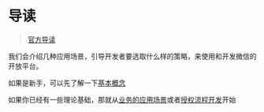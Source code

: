 
# 导读

> [官方导读](https://developers.weixin.qq.com/doc/oplatform/Third-party_Platforms/2.0/getting_started/how_to_read.html) 

我们会介绍几种应用场景，引导开发者要选取什么样的策略，来使用和开发微信的开放平台。

如果是新手，可以先了解一下[基本概念](./basic.md)

如果你已经有一些理论基础，那就从[业务的应用场景](./scene.md)或者[授权流程开发](./authFlow.md)开始
